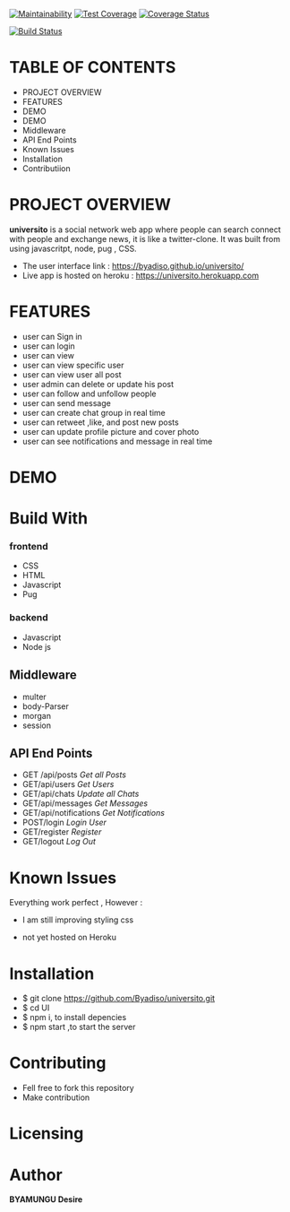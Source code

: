 [![Maintainability](https://api.codeclimate.com/v1/badges/f8910ac7a64bcd78c3a6/maintainability)](https://codeclimate.com/github/Byadiso/UI/maintainability) [![Test Coverage](https://api.codeclimate.com/v1/badges/f8910ac7a64bcd78c3a6/test_coverage)](https://codeclimate.com/github/Byadiso/UI/test_coverage)
[![Coverage Status](https://coveralls.io/repos/github/Byadiso/UI/badge.svg?branch=master)](https://coveralls.io/github/Byadiso/UI?branch=master)

[![Build Status](https://travis-ci.org/Byadiso/UI.svg?branch=develop)](https://travis-ci.org/Byadiso/UI)

# TABLE OF CONTENTS

- PROJECT OVERVIEW
- FEATURES
- DEMO
- DEMO
- Middleware
- API End Points
- Known Issues
- Installation
- Contributiion

# PROJECT OVERVIEW

**universito** is a social network web app where people can search connect with people and exchange news, it is like a twitter-clone. It was built from using javascritpt, node, pug , CSS.

- The user interface link : https://byadiso.github.io/universito/
- Live app is hosted on heroku : https://universito.herokuapp.com

# FEATURES

- user can Sign in
- user can login
- user can view
- user can view specific user
- user can view user all post
- user admin can delete or update his post
- user can follow and unfollow people
- user can send message
- user can create chat group in real time
- user can retweet ,like, and post new posts
- user can update profile picture and cover photo
- user can see notifications and message in real time

# DEMO

# Build With

### frontend

- CSS
- HTML
- Javascript
- Pug

### backend

- Javascript
- Node js

## Middleware

- multer
- body-Parser
- morgan
- session

## API End Points

- GET /api/posts _Get all Posts_
- GET/api/users _Get Users_
- GET/api/chats _Update all Chats_
- GET/api/messages _Get Messages_
- GET/api/notifications _Get Notifications_
- POST/login _Login User_
- GET/register _Register_
- GET/logout _Log Out_

# Known Issues

Everything work perfect , However :

- I am still improving styling css

- not yet hosted on Heroku

# Installation

- \$ git clone https://github.com/Byadiso/universito.git
- \$ cd UI
- \$ npm i, to install depencies
- \$ npm start ,to start the server

# Contributing

- Fell free to fork this repository
- Make contribution

# Licensing

# Author

**BYAMUNGU Desire**
